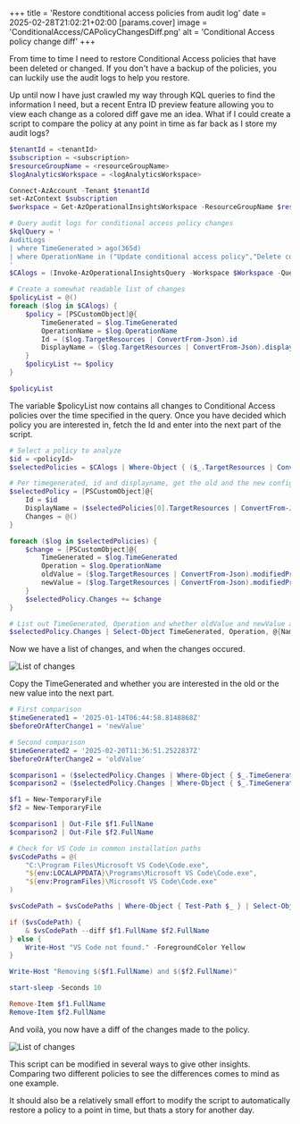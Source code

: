 +++
title = 'Restore condtitional access policies from audit log'
date = 2025-02-28T21:02:21+02:00
[params.cover]
  image = 'ConditionalAccess/CAPolicyChangesDiff.png'
  alt = 'Conditional Access policy change diff'
+++

From time to time I need to restore Conditional Access policies that have been deleted or changed. If you don't have a backup of the policies, you can luckily use the audit logs to help you restore.

Up until now I have just crawled my way through KQL queries to find the information I need, but a recent Entra ID preview feature allowing you to view each change as a colored diff gave me an idea. What if I could create a script to compare the policy at any point in time as far back as I store my audit logs?

```PowerShell
$tenantId = <tenantId>
$subscription = <subscription>
$resourceGroupName = <resourceGroupName>
$logAnalyticsWorkspace = <logAnalyticsWorkspace>

Connect-AzAccount -Tenant $tenantId
set-AzContext $subscription
$workspace = Get-AzOperationalInsightsWorkspace -ResourceGroupName $resourceGroupName -Name $logAnalyticsWorkspace

# Query audit logs for conditional access policy changes
$kqlQuery = '
AuditLogs
| where TimeGenerated > ago(365d)
| where OperationName in ("Update conditional access policy","Delete conditional access policy","Add conditional access policy")
'
$CAlogs = (Invoke-AzOperationalInsightsQuery -Workspace $Workspace -Query $kqlQuery).results

# Create a somewhat readable list of changes
$policyList = @()
foreach ($log in $CAlogs) {
    $policy = [PSCustomObject]@{
        TimeGenerated = $log.TimeGenerated
        OperationName = $log.OperationName
        Id = ($log.TargetResources | ConvertFrom-Json).id
        DisplayName = ($log.TargetResources | ConvertFrom-Json).displayName
    }
    $policyList += $policy
}

$policyList
```

The variable $policyList now contains all changes to Conditional Access policies over the time specified in the query. Once you have decided which policy you are interested in, fetch the Id and enter into the next part of the script.

```PowerShell
# Select a policy to analyze
$id = <policyId>
$selectedPolicies = $CAlogs | Where-Object { ($_.TargetResources | ConvertFrom-Json).id -eq $id }

# Per timegenerated, id and displayname, get the old and the new configuration
$selectedPolicy = [PSCustomObject]@{
    Id = $id
    DisplayName = ($selectedPolicies[0].TargetResources | ConvertFrom-Json).displayName
    Changes = @()
}

foreach ($log in $selectedPolicies) {
    $change = [PSCustomObject]@{
        TimeGenerated = $log.TimeGenerated
        Operation = $log.OperationName
        oldValue = ($log.TargetResources | ConvertFrom-Json).modifiedProperties.oldValue
        newValue = ($log.TargetResources | ConvertFrom-Json).modifiedProperties.newValue
    }
    $selectedPolicy.Changes += $change
}

# List out TimeGenerated, Operation and whether oldValue and newValue are present
$selectedPolicy.Changes | Select-Object TimeGenerated, Operation, @{Name="OldValue"; Expression={if ($_.oldValue) { "Present" } else { "Not Present" } }}, @{Name="NewValue"; Expression={if ($_.newValue) { "Present" } else { "Not Present" } }}
```

Now we have a list of changes, and when the changes occured.

![List of changes](/ConditionalAccess/CAPolicyChanges.png)

Copy the TimeGenerated and whether you are interested in the old or the new value into the next part.

```PowerShell
# First comparison
$timeGenerated1 = '2025-01-14T06:44:58.8148868Z'
$beforeOrAfterChange1 = 'newValue'

# Second comparison
$timeGenerated2 = '2025-02-20T11:36:51.2522837Z'
$beforeOrAfterChange2 = 'oldValue'

$comparison1 = ($selectedPolicy.Changes | Where-Object { $_.TimeGenerated -eq $timeGenerated1 } | Select-Object $beforeOrAfterChange1).$beforeOrAfterChange1 | ConvertFrom-Json | ConvertTo-Json -Depth 10
$comparison2 = ($selectedPolicy.Changes | Where-Object { $_.TimeGenerated -eq $timeGenerated2 } | Select-Object $beforeOrAfterChange2).$beforeOrAfterChange2 | ConvertFrom-Json | ConvertTo-Json -Depth 10

$f1 = New-TemporaryFile
$f2 = New-TemporaryFile

$comparison1 | Out-File $f1.FullName
$comparison2 | Out-File $f2.FullName

# Check for VS Code in common installation paths
$vsCodePaths = @(
    "C:\Program Files\Microsoft VS Code\Code.exe",
    "${env:LOCALAPPDATA}\Programs\Microsoft VS Code\Code.exe",
    "${env:ProgramFiles}\Microsoft VS Code\Code.exe"
)

$vsCodePath = $vsCodePaths | Where-Object { Test-Path $_ } | Select-Object -First 1

if ($vsCodePath) {
    & $vsCodePath --diff $f1.FullName $f2.FullName
} else {
    Write-Host "VS Code not found." -ForegroundColor Yellow
}

Write-Host "Removing $($f1.FullName) and $($f2.FullName)"

start-sleep -Seconds 10

Remove-Item $f1.FullName
Remove-Item $f2.FullName
```

And voilà, you now have a diff of the changes made to the policy.

![List of changes](/ConditionalAccess/CAPolicyChangesDiff.png)

This script can be modified in several ways to give other insights. Comparing two different policies to see the differences comes to mind as one example.

It should also be a relatively small effort to modify the script to automatically restore a policy to a point in time, but thats a story for another day.